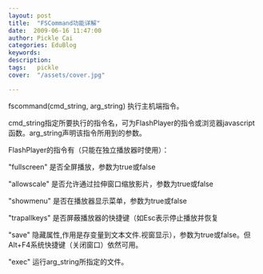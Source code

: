 ```yaml
---
layout: post  
title:  "FSCommand功能详解"
date:  2009-06-16 11:47:00
author: Pickle Cai  
categories: EduBlog  
keywords: 
description:   
tags:	pickle   
cover:  "/assets/cover.jpg"  

---
```


fscommand(cmd_string, arg_string) 执行主机端指令。



 





cmd_string指定所要执行的指令名，可为FlashPlayer的指令或浏览器javascript函数。arg_string声明该指令所用到的参数。





FlashPlayer的指令有（只能在独立播放器时使用）： 

"fullscreen" 是否全屏播放，参数为true或false 

"allowscale" 是否允许通过拉伸窗口缩放影片，参数为true或false 

"showmenu" 是否在播放器显示菜单，参数为true或false 

"trapallkeys" 是否屏蔽播放器的快捷键（如Esc表示停止播放并恢复 

"save" 隐藏属性,作用是存变量到文本文件.视窗显示），参数为true或false。但Alt+F4系统快捷键（关闭窗口）依然可用。 

"exec" 运行arg_string所指定的文件。



		    
